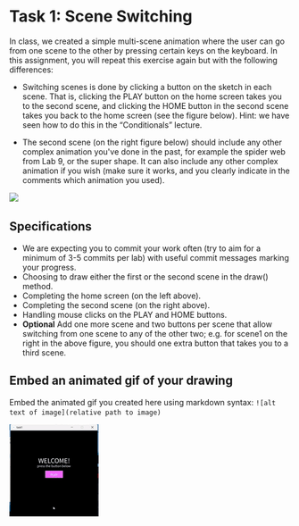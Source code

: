 # Task 1: Scene Switching

In class, we created a simple multi-scene animation where the user can go from one scene to the other by pressing certain keys on the keyboard. In this assignment, you will repeat this exercise again but with the following differences:

- Switching scenes is done by clicking a button on the sketch in each scene. That is, clicking the PLAY button on the home screen takes you to the second scene, and clicking the HOME button in the second scene takes you back to the home screen (see the figure below). Hint: we have seen how to do this in the “Conditionals” lecture.

- The second scene (on the right figure below) should include any other complex animation you've done in the past, for example the spider web from Lab 9, or the super shape. It can also include any other complex animation if you wish (make sure it works, and you clearly indicate in the comments which animation you used).

<img src="images/img1.png" width="650px">

## Specifications

- We are expecting you to commit your work often (try to aim for a minimum of 3-5 commits per lab) with useful commit messages marking your progress.
- Choosing to draw either the first or the second scene in the draw() method.
- Completing the home screen (on the left above).
- Completing the second scene (on the right above).
- Handling mouse clicks on the PLAY and HOME buttons.
- **Optional** Add one more scene and two buttons per scene that allow switching from one scene to any of the other two; e.g. for scene1 on the right in the above figure, you should one extra button that takes you to a third scene.

## Embed an animated gif of your drawing
 
Embed the animated gif you created here using markdown syntax: `![alt text of image](relative path to image)`

![task1](task1.gif)